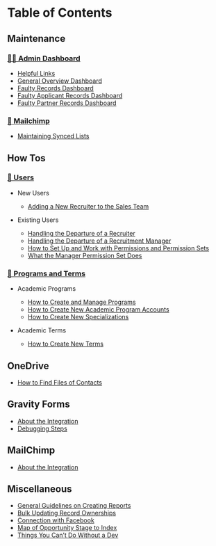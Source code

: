 # Table of Contents

## Maintenance

### [👩‍🏭 Admin Dashboard](maintenance/admin-dashboard/README.md)
  * [Helpful Links](maintenance/admin-dashboard/helpful-links-component.md)
  * [General Overview Dashboard](maintenance/admin-dashboard/general-overview.md)
  * [Faulty Records Dashboard](maintenance/admin-dashboard/faulty-records.md)
  * [Faulty Applicant Records Dashboard](maintenance/admin-dashboard/faulty-applicant-records.md)
  * [Faulty Partner Records Dashboard](maintenance/admin-dashboard/faulty-partner-records.md)

### [🐒 Mailchimp](mailchimp/README.md)
  * [Maintaining Synced Lists](maintenance/maintaining-synced-lists.md)

## How Tos

### [👥 Users](users/README.md)
  * New Users
    - [Adding a New Recruiter to the Sales Team](users/adding-a-new-recruiter-to-the-sales-team.md)

  * Existing Users
    - [Handling the Departure of a Recruiter](users/handling-the-departure-of-a-recruiter.md)
    - [Handling the Departure of a Recruitment Manager](users/Handling-the-Departure-of-a-Recruitment-Manager.md)
    - [How to Set Up and Work with Permissions and Permission Sets](users/How-to-Set-Up-and-Work-with-Permissions-and-Permission-Sets.md)
    - [What the Manager Permission Set Does](users/What-the-Manager-Permission-Set-Does.md)

### [🧬 Programs and Terms](programs-and-terms/README.md)
  * Academic Programs
    - [How to Create and Manage Programs](programs-and-terms/how-to-create-and-manage-programs.md)
    - [How to Create New Academic Program Accounts](programs-and-terms/How-to-Create-New-Academic-Program-Accounts.md)
    - [How to Create New Specializations](programs-and-terms/How-to-Create-New-Specializations.md)

  * Academic Terms
    - [How to Create New Terms](programs-and-terms/How-to-Create-New-Terms.md)

## OneDrive
  * [How to Find Files of Contacts](onedrive/how-to-find-files-of-contacts.md)

## Gravity Forms
* [About the Integration](gravity-forms/about-the-integration.md)
* [Debugging Steps](gravity-forms/debugging-steps.md)
  
## MailChimp
* [About the Integration](mailchimp/about-the-integration.md)

## Miscellaneous
- [General Guidelines on Creating Reports](misc/creating-reports-guidelines.md)
- [Bulk Updating Record Ownerships](misc/Bulk-Updating-Record-Ownerships.md)
- [Connection with Facebook](misc/Connection-with-Facebook.md)
- [Map of Opportunity Stage to Index](misc/programs-and-terms/Map-of-Opportunity-Stage-to-Index.md)
- [Things You Can’t Do Without a Dev](misc/dev-only-things.md)
